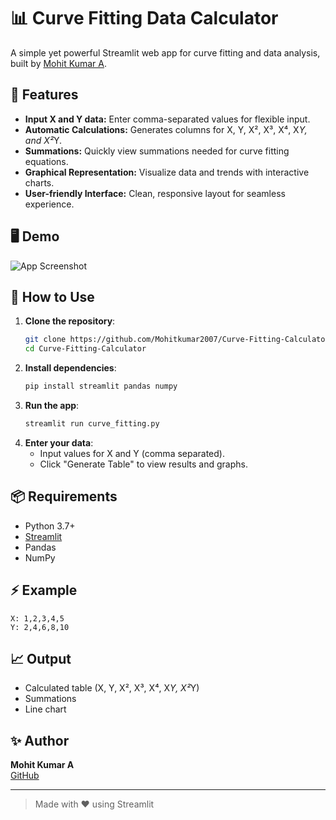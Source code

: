 # 📊 Curve Fitting Data Calculator

A simple yet powerful Streamlit web app for curve fitting and data analysis, built by [Mohit Kumar A](https://github.com/Mohitkumar2007).

## 🚀 Features

- **Input X and Y data:** Enter comma-separated values for flexible input.
- **Automatic Calculations:** Generates columns for X, Y, X², X³, X⁴, X*Y, and X²*Y.
- **Summations:** Quickly view summations needed for curve fitting equations.
- **Graphical Representation:** Visualize data and trends with interactive charts.
- **User-friendly Interface:** Clean, responsive layout for seamless experience.

## 🖥️ Demo

![App Screenshot](https://user-images.githubusercontent.com/your-screenshot.png) <!-- Replace with your screenshot URL -->

## 📝 How to Use

1. **Clone the repository**:
   ```bash
   git clone https://github.com/Mohitkumar2007/Curve-Fitting-Calculator.git
   cd Curve-Fitting-Calculator
   ```
2. **Install dependencies**:
   ```bash
   pip install streamlit pandas numpy
   ```
3. **Run the app**:
   ```bash
   streamlit run curve_fitting.py
   ```
4. **Enter your data**:  
   - Input values for X and Y (comma separated).
   - Click "Generate Table" to view results and graphs.

## 📦 Requirements

- Python 3.7+
- [Streamlit](https://streamlit.io/)
- Pandas
- NumPy

## ⚡ Example

```
X: 1,2,3,4,5
Y: 2,4,6,8,10
```

## 📈 Output

- Calculated table (X, Y, X², X³, X⁴, X*Y, X²*Y)
- Summations
- Line chart

## ✨ Author

**Mohit Kumar A**  
[GitHub](https://github.com/Mohitkumar2007)

---

> Made with ❤️ using Streamlit
